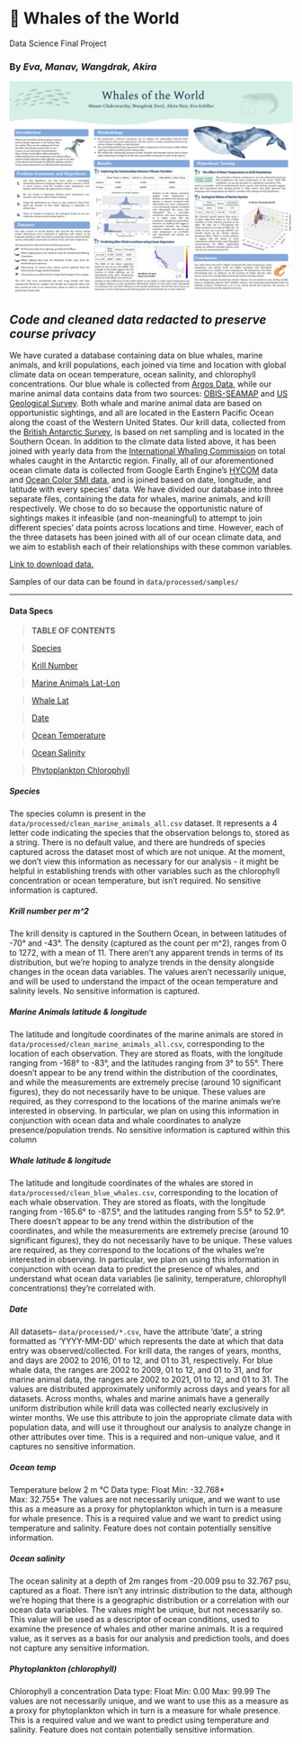 # 🐋 Whales of the World
Data Science Final Project 
### By *Eva, Manav, Wangdrak, Akira*

![](./poster_image.png)

*Code and cleaned data redacted to preserve course privacy*
----
We have curated a database containing data on blue whales, marine animals, and krill populations, each joined via time and location with global climate data on ocean temperature, ocean salinity, and chlorophyll concentrations. 
Our blue whale is collected from [Argos Data](https://www.datarepository.movebank.org/handle/10255/move.838), while our marine animal data contains data from two sources: [OBIS-SEAMAP](https://www.frontiersin.org/articles/10.3389/fmars.2022.837604/full) and [US Geological Survey](https://www.usgs.gov/centers/alaska-science-center/science/north-pacific-pelagic-seabird-database). Both whale and marine animal data are based on opportunistic sightings, and all are located in the Eastern Pacific Ocean along the coast of the Western United States. Our krill data, collected from the [British Antarctic Survey](https://www.bas.ac.uk/project/krillbase/#data), is based on net sampling and is located in the Southern Ocean. In addition to the climate data listed above, it has been joined with yearly data from the [International Whaling Commission](https://iwc.int/management-and-conservation/whaling/total-catches) on total whales caught in the Antarctic region. Finally, all of our aforementioned ocean climate data is collected from Google Earth Engine’s [HYCOM](https://developers.google.com/earth-engine/datasets/catalog/HYCOM_sea_temp_salinity) data and [Ocean Color SMI data](https://developers.google.com/earth-engine/datasets/catalog/NASA_OCEANDATA_MODIS-Aqua_L3SMI#bands), and is joined based on date, longitude, and latitude  with every species’ data.
We have divided our database into three separate files, containing the data for whales, marine animals, and krill respectively. We chose to do so because the opportunistic nature of sightings makes it infeasible (and non-meaningful) to attempt to join different species’ data points across locations and time. However, each of the three datasets has been joined with all of our ocean climate data, and we aim to establish each of their relationships with these common variables.

[Link to download data.](https://drive.google.com/drive/folders/1FxsdX4tYQwt3AD46GZNvrNF0L5Z7d_pB?usp=share_link)

Samples of our data can be found in `data/processed/samples/`

----

#### Data Specs
> **TABLE OF CONTENTS**

> [Species](#species)

> [Krill Number](#krill-number-per-m2)

> [Marine Animals Lat-Lon](#marine-animals-latitude--longitude)

> [Whale Lat](#whale-latitude--longitude)

> [Date](#date)

> [Ocean Temperature](#ocean-temp)

> [Ocean Salinity](#ocean-salinity)

> [Phytoplankton Chlorophyll](#phytoplankton-chlorophyll)

##### Species
The species column is present in the `data/processed/clean_marine_animals_all.csv` dataset. It represents a 4 letter code indicating the species that the observation belongs to, stored as a string. There is no default value, and there are hundreds of species captured across the dataset most of which are not unique. At the moment, we don’t view this information as necessary for our analysis - it might be helpful in establishing trends with other variables such as the chlorophyll concentration or ocean temperature, but isn’t required. No sensitive information is captured. 
##### Krill number per m^2
The krill density is captured in the Southern Ocean, in between latitudes of -70° and -43°. The density (captured as the count per m^2), ranges from 0 to 1272, with a mean of 11. There aren’t any apparent trends in terms of its distribution, but we’re hoping to analyze trends in the density alongside changes in the ocean data variables. The values aren’t necessarily unique, and will be used to understand the impact of the ocean temperature and salinity levels. No sensitive information is captured. 
##### Marine Animals latitude & longitude
The latitude and longitude coordinates of the marine animals are stored in `data/processed/clean_marine_animals_all.csv`, corresponding to the location of each observation. They are stored as floats, with the longitude ranging from -168° to -83°, and the latitudes ranging from 3° to 55°. There doesn’t appear to be any trend within the distribution of the coordinates, and while the measurements are extremely precise (around 10 significant figures), they do not necessarily have to be unique. These values are required, as they correspond to the locations of the marine animals we’re interested in observing. In particular, we plan on using this information in conjunction with ocean data and whale coordinates to analyze presence/population trends. No sensitive information is captured within this column
##### Whale latitude & longitude
The latitude and longitude coordinates of the whales are stored in `data/processed/clean_blue_whales.csv`, corresponding to the location of each whale observation. They are stored as floats, with the longitude ranging from -165.6° to -87.5°, and the latitudes ranging from 5.5° to 52.9°. There doesn’t appear to be any trend within the distribution of the coordinates, and while the measurements are extremely precise (around 10 significant figures), they do not necessarily have to be unique. These values are required, as they correspond to the locations of the whales we’re interested in observing. In particular, we plan on using this information in conjunction with ocean data to predict the presence of whales, and understand what ocean data variables (ie salinity, temperature, chlorophyll concentrations) they’re correlated with. 
##### Date
All datasets– `data/processed/*.csv`,  have the attribute ‘date’, a string formatted as ‘YYYY-MM-DD’ which represents the date at which that data entry was observed/collected. For krill data, the ranges of years, months, and days are 2002 to 2016, 01 to 12, and 01 to 31, respectively. For blue whale data, the ranges are 2002 to 2009, 01 to 12, and 01 to 31, and for marine animal data, the ranges are 2002 to 2021, 01 to 12, and 01 to 31. The values are distributed approximately uniformly across days and years for all datasets. Across months, whales and marine animals have a generally uniform distribution while krill data was collected nearly exclusively in winter months. We use this attribute to join the appropriate climate data with population data, and will use it throughout our analysis to analyze change in other attributes over time. This is a required and non-unique value, and it captures no sensitive information. 
##### Ocean temp
Temperature below 2 m °C
Data type: Float
Min: -32.768*	
Max: 32.755*
The values are not necessarily unique, and we want to use this as a measure as a proxy for phytoplankton which in turn is a measure for whale presence.  This is a required value and we want to predict using temperature and salinity. Feature does not contain potentially sensitive information.
##### Ocean salinity
The ocean salinity at a depth of 2m ranges from -20.009 psu to 32.767 psu, captured as a float. There isn’t any intrinsic distribution to the data, although we’re hoping that there is a geographic distribution or a correlation with our ocean data variables. The values might be unique, but not necessarily so. This value will be used as a descriptor of ocean conditions, used to examine the presence of whales and other marine animals. It is a required value, as it serves as a basis for our analysis and prediction tools, and does not capture any sensitive information. 
##### Phytoplankton (chlorophyll)
Chlorophyll a concentration
Data type: Float
Min: 0.00
Max: 99.99
The values are not necessarily unique, and we want to use this as a measure as a proxy for phytoplankton which in turn is a measure for whale presence.  This is a required value and we want to predict using temperature and salinity. Feature does not contain potentially sensitive information.
